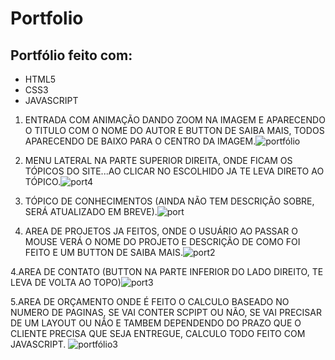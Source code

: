 # Portfolio
## Portfólio feito com:

* HTML5
* CSS3
* JAVASCRIPT

1. ENTRADA COM ANIMAÇÃO DANDO ZOOM NA IMAGEM E APARECENDO O TITULO COM O NOME DO AUTOR E BUTTON DE SAIBA MAIS, TODOS APARECENDO DE BAIXO PARA O CENTRO DA IMAGEM.![portfólio](https://user-images.githubusercontent.com/87195708/130481995-b6a5f375-cc33-4c11-8507-0d2f854334e0.png)


2. MENU LATERAL NA PARTE SUPERIOR DIREITA, ONDE FICAM OS TÓPICOS DO SITE...AO CLICAR NO ESCOLHIDO JA TE LEVA DIRETO AO TÓPICO.![port4](https://user-images.githubusercontent.com/87195708/130482637-09075056-8245-42ae-9f43-2a162f698a9a.png)



3. TÓPICO DE CONHECIMENTOS (AINDA NÃO TEM DESCRIÇÃO SOBRE, SERÁ ATUALIZADO EM BREVE).![port](https://user-images.githubusercontent.com/87195708/130482993-ec1fdf22-c4a1-4302-bca8-fd5a45f2e4dc.png)



3. AREA DE PROJETOS JA FEITOS, ONDE O USUÁRIO AO PASSAR O MOUSE VERÁ O NOME DO PROJETO E DESCRIÇÃO DE COMO FOI FEITO E UM BUTTON DE SAIBA MAIS.![port2](https://user-images.githubusercontent.com/87195708/130483844-d0263b29-f344-4e7a-a546-b15e62934cad.png)


4.AREA DE CONTATO (BUTTON NA PARTE INFERIOR DO LADO DIREITO, TE LEVA DE VOLTA AO TOPO)![port3](https://user-images.githubusercontent.com/87195708/130484272-88c5805b-ef12-4fb3-9b5c-9c79b195903c.png)


5.AREA DE ORÇAMENTO ONDE É FEITO O CALCULO BASEADO NO NUMERO DE PAGINAS, SE VAI CONTER SCPIPT OU NÃO, SE VAI PRECISAR DE UM LAYOUT OU NÃO E TAMBEM DEPENDENDO DO PRAZO QUE O CLIENTE PRECISA QUE SEJA ENTREGUE, CALCULO TODO FEITO COM JAVASCRIPT. ![portfólio3](https://user-images.githubusercontent.com/87195708/130484805-96eebd50-4a2a-474b-aa2d-30160436b3ab.png)
 


